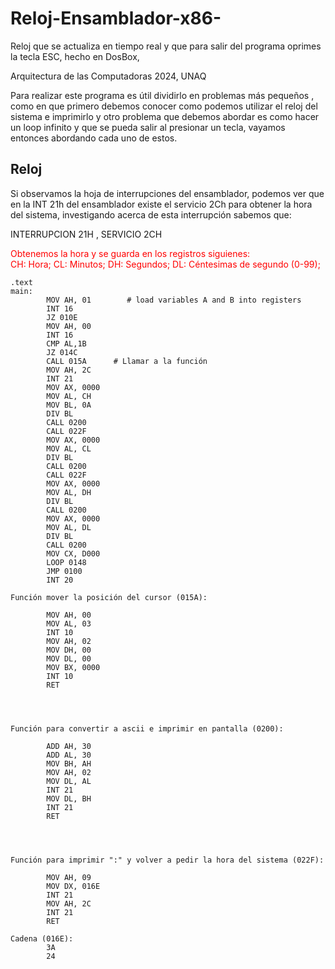 # Reloj-Ensamblador-x86-
Reloj que se actualiza en tiempo real y que para salir del programa oprimes la tecla ESC,  hecho en DosBox, 

Arquitectura de las Computadoras 2024, UNAQ

Para realizar este programa es útil dividirlo en problemas más pequeños , como en que primero debemos conocer como podemos utilizar el reloj del sistema e imprimirlo  y otro problema que debemos abordar es como hacer un loop infinito y que se pueda salir al presionar un tecla, vayamos entonces abordando cada uno de estos.  


## Reloj 
Si observamos la hoja de interrupciones del ensamblador, podemos ver que en la INT 21h del ensamblador existe el servicio 2Ch para obtener la hora del sistema, investigando acerca de esta interrupción sabemos que:  

INTERRUPCION 21H , SERVICIO 2CH  

<span style="color:red">Obtenemos la hora y se guarda en los registros siguienes:  
CH: Hora; CL: Minutos; DH: Segundos; DL: Céntesimas de segundo (0-99);</span>


```assembly
.text
main:
        MOV AH, 01        # load variables A and B into registers
        INT 16
        JZ 010E
        MOV AH, 00
        INT 16
        CMP AL,1B
        JZ 014C
        CALL 015A      # Llamar a la función 
        MOV AH, 2C       
        INT 21
        MOV AX, 0000
        MOV AL, CH
        MOV BL, 0A
        DIV BL
        CALL 0200
        CALL 022F
        MOV AX, 0000
        MOV AL, CL
        DIV BL
        CALL 0200
        CALL 022F
        MOV AX, 0000
        MOV AL, DH
        DIV BL
        CALL 0200
        MOV AX, 0000
        MOV AL, DL
        DIV BL
        CALL 0200
        MOV CX, D000
        LOOP 0148
        JMP 0100
        INT 20

Función mover la posición del cursor (015A):

        MOV AH, 00
        MOV AL, 03
        INT 10
        MOV AH, 02
        MOV DH, 00
        MOV DL, 00
        MOV BX, 0000
        INT 10
        RET




Función para convertir a ascii e imprimir en pantalla (0200):

        ADD AH, 30
        ADD AL, 30
        MOV BH, AH
        MOV AH, 02
        MOV DL, AL
        INT 21
        MOV DL, BH
        INT 21
        RET
        



Función para imprimir ":" y volver a pedir la hora del sistema (022F):

        MOV AH, 09
        MOV DX, 016E
        INT 21
        MOV AH, 2C
        INT 21
        RET

Cadena (016E):
        3A
        24



        
```

